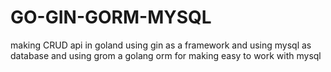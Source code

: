 # GO-GIN-GORM-MYSQL
making CRUD api in goland using gin as a framework and using mysql as database and using grom a golang orm for making easy  to work with mysql 
